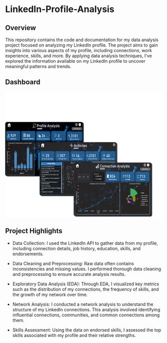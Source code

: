 # LinkedIn-Profile-Analysis



## Overview
This repository contains the code and documentation for my data analysis project focused on analyzing my LinkedIn profile. The project aims to gain insights into various aspects of my profile, including connections, work experience, skills, and more. By applying data analysis techniques, I've explored the information available on my LinkedIn profile to uncover meaningful patterns and trends.
## Dashboard
<p align="center">
  <img width="600" height="400" src="https://github.com/vashisht099/LinkedIn-Profile-Analysis/blob/main/Cover_image.png">
</p>

## Project Highlights
- Data Collection: I used the LinkedIn API to gather data from my profile, including connection details, job history, education, skills, and endorsements.

- Data Cleaning and Preprocessing: Raw data often contains inconsistencies and missing values. I performed thorough data cleaning and preprocessing to ensure accurate analysis results.

- Exploratory Data Analysis (EDA): Through EDA, I visualized key metrics such as the distribution of my connections, the frequency of skills, and the growth of my network over time.

- Network Analysis: I conducted a network analysis to understand the structure of my LinkedIn connections. This analysis involved identifying influential connections, communities, and common connections among them.

- Skills Assessment: Using the data on endorsed skills, I assessed the top skills associated with my profile and their relative strengths.


